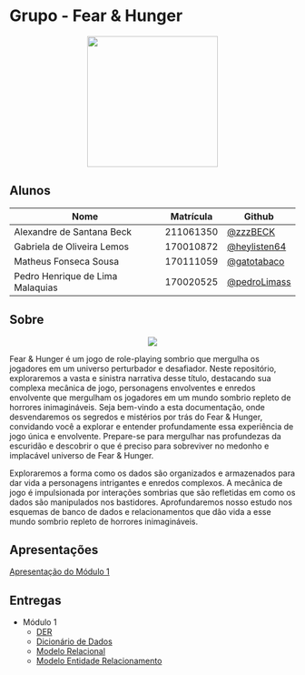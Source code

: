 # Grupo - Fear & Hunger

<div align="center"><img src= "https://i.imgur.com/dTIta6r.png" height="230" width="auto"/></div>

## Alunos

| Nome                             | Matrícula | Github                                         |
| -------------------------------- | --------- | ---------------------------------------------- |
| Alexandre de Santana Beck        | 211061350 | [@zzzBECK](https://github.com/zzzBECK)         |
| Gabriela de Oliveira Lemos       | 170010872 | [@heylisten64](https://github.com/heylisten64) |
| Matheus Fonseca Sousa            | 170111059 | [@gatotabaco](https://github.com/gatotabaco)   |
| Pedro Henrique de Lima Malaquias | 170020525 | [@pedroLimass](https://github.com/pedroLimass) |




## Sobre

<div align="center"><img src= "https://i.imgur.com/BHClFC4.png" height="" width="auto"/></div>

Fear & Hunger é um jogo de role-playing sombrio que mergulha os jogadores em um universo perturbador e desafiador. Neste repositório, exploraremos a vasta e sinistra narrativa desse título, destacando sua complexa mecânica de jogo, personagens envolventes e enredos envolvente que mergulham os jogadores em um mundo sombrio repleto de horrores inimagináveis. Seja bem-vindo a esta documentação, onde desvendaremos os segredos e mistérios por trás do Fear & Hunger, convidando você a explorar e entender profundamente essa experiência de jogo única e envolvente. Prepare-se para mergulhar nas profundezas da escuridão e descobrir o que é preciso para sobreviver no medonho e implacável universo de Fear & Hunger.

Exploraremos a forma como os dados são organizados e armazenados para dar vida a personagens intrigantes e enredos complexos. A mecânica de jogo é impulsionada por interações sombrias que são refletidas em como os dados são manipulados nos bastidores. Aprofundaremos nosso estudo nos esquemas de banco de dados e relacionamentos que dão vida a esse mundo sombrio repleto de horrores inimagináveis.

## Apresentações

[Apresentação do Módulo 1](#) <br>

## Entregas

- Módulo 1
  - [DER](#)
  - [Dicionário de Dados](#)
  - [Modelo Relacional](#)
  - [Modelo Entidade Relacionamento](#)
